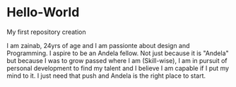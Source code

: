 # Hello-World
My first repository creation

I am zainab, 24yrs of age and I am passionte about design and Programming. I aspire to be an Andela fellow. Not just because it is "Andela" but because I was to grow passed where I am (Skill-wise), I am in pursuit of personal development to find my talent and I believe I am capable if I put my mind to it. I just need that push and Andela is the right place to start.
